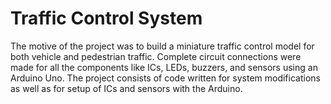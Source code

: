 # Traffic Control System
The motive of the project was to build a miniature traffic control model for both vehicle and pedestrian traffic. 
Complete circuit connections were made for all the components like ICs, LEDs, buzzers, and sensors using an Arduino Uno. 
The project consists of code written for system modifications as well as for setup of ICs and sensors with the Arduino.
